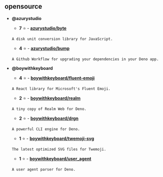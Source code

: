 ## opensource

- **@azurystudio**
    - **7** ⭐ - [**azurystudio/byte**](https://github.com/azurystudio/byte)
    ```
    A disk unit conversion library for JavaScript.
    ```  
    - **4** ⭐ - [**azurystudio/bump**](https://github.com/azurystudio/bump)
    ```
    A Github Workflow for upgrading your dependencies in your Deno app.
    ```  

- **@boywithkeyboard**
    - **4** ⭐ - [**boywithkeyboard/fluent-emoji**](https://github.com/boywithkeyboard/fluent-emoji)
    ```
    A React library for Microsoft's Fluent Emoji.
    ```  
    - **2** ⭐ - [**boywithkeyboard/realm**](https://github.com/boywithkeyboard/realm)
    ```
    A tiny copy of Realm Web for Deno.
    ```  
    - **2** ⭐ - [**boywithkeyboard/drgn**](https://github.com/boywithkeyboard/drgn)
    ```
    A powerful CLI engine for Deno.
    ```  
    - **1** ⭐ - [**boywithkeyboard/twemoji-svg**](https://github.com/boywithkeyboard/twemoji-svg)
    ```
    The latest optimized SVG files for Twemoji.
    ```  
    - **1** ⭐ - [**boywithkeyboard/user_agent**](https://github.com/boywithkeyboard/user_agent)
    ```
    A user agent parser for Deno.
    ```  
